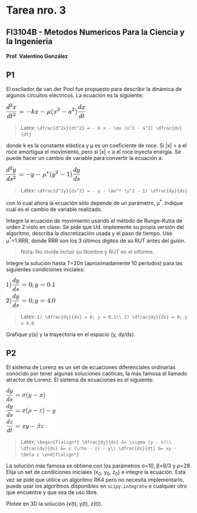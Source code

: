# Tarea nro. 3
## FI3104B - Metodos Numericos Para la Ciencia y la Ingenieria
#### Prof. Valentino González

## P1
El oscilador de van der Pool fue propuesto para describir la dinámica de algunos circuitos eléctricos. La ecuación es la siguiente:

<img src='eqs/van_der_pool_1.png' alt='van de Pool eqn.' height='40'>

> Latex:
    `\dfrac{d^2x}{dt^2} = - k x - \mu (x^2 - a^2) \dfrac{dx}{dt}`

donde k es la constante elástica y &mu; es un coeficiente de roce. Si |x| > a el roce amortigua el movimiento, pero si |x| < a el roce inyecta energía. Se puede hacer un cambio de variable para convertir la ecuación a:

<img src='eqs/van_der_pool_2.png' alt='van de Pool eqn. transformada' height='40'>

> Latex:
    `\dfrac{d^2y}{ds^2} = - y - \mu^* (y^2 - 1) \dfrac{dy}{ds}`

con lo cual ahora la ecuación sólo depende de un parámetro, &mu;<sup>\*</sup>. Indique cuál es el cambio de variable realizado.

Integre la ecuación de movimiento usando el método de Runge-Kutta de orden 2 visto en clase. Se pide que Ud. implemente su propia versión del algoritmo, describa la discretización usada y el paso de tiempo. Use &mu;<sup>\*</sup>=1.RRR, donde RRR son los 3 últimos dígitos de su RUT antes del guión.

> Nota: No olvide incluir su Nombre y RUT en el informe.

Integre la solución hasta T=20&pi; (aproximadamente 10 períodos) para las siguientes condiciones iniciales:

<img src='eqs/iniciales.png' alt='condiciones iniciales' height='80'>

>Latex:
    `1) \dfrac{dy}{ds} = 0; y = 0.1\\
     2) \dfrac{dy}{ds} = 0; y = 4.0`

Grafique y(s) y la trayectoria en el espacio (y, dy/ds).

## P2

El sistema de Lorenz es un set de ecuaciones diferenciales ordinarias conocido por tener algunas soluciones caóticas, la más famosa el llamado atractor de Lorenz. El sistema de ecuaciones es el siguiente:

<img src='eqs/lorenz.png' alt='Lorenz system' height='120'>

> Latex:
    ```
    \begin{flalign*}
    \dfrac{dy}{ds} &= \sigma (y - x)\\
    \dfrac{dy}{ds} &= x (\rho - z) - y\\
    \dfrac{dz}{dt} &= xy - \beta z
    \end{flalign*}
    ```

La solución más famosa se obtiene con los parámetros &sigma;=10, &beta;=8/3 y &rho;=28.
Elija un set de condiciones iniciales (x<sub>0</sub>, y<sub>0</sub>, z<sub>0</sub>) e integre la ecuación. Esta vez se pide que utilice un algoritmo RK4 pero no necesita implementarlo, puede usar los algoritmos disponibles en `scipy.integrate` o cualquier otro que encuentre y que sea de uso libre.

Plotee en 3D la solución (x(t), y(t), z(t)).
